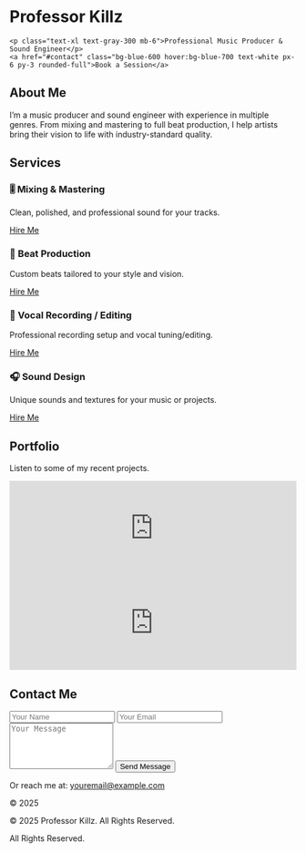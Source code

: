  <!DOCTYPE html>
<html lang="en">
<head>
  <meta charset="UTF-8">
  <meta name="viewport" content="width=device-width, initial-scale=1.0">
  <title>Music Producer & Sound Engineer</title>
  <script src="https://cdn.tailwindcss.com"></script>
</head>
<body class="bg-gray-900 text-white font-sans">

  <!-- Header / Hero -->
<h1 class="text-5xl font-bold mb-4">Professor Killz</h1>

    <p class="text-xl text-gray-300 mb-6">Professional Music Producer & Sound Engineer</p>
    <a href="#contact" class="bg-blue-600 hover:bg-blue-700 text-white px-6 py-3 rounded-full">Book a Session</a>
  </section><style>
  .neon-text {
    font-family: 'Orbitron', sans-serif;
    color: #0ff;
    text-shadow:
      0 0 5px #0ff,
      0 0 10px #0ff,
      0 0 20px #0ff,
      0 0 40px #0ff;
  }
</style>


  <!-- About -->
  <section id="about" class="py-20 px-6 max-w-4xl mx-auto text-center">
    <h2 class="text-3xl font-bold mb-6">About Me</h2>
    <p class="text-gray-300 leading-relaxed">I’m a music producer and sound engineer with experience in multiple genres. From mixing and mastering to full beat production, I help artists bring their vision to life with industry-standard quality.</p>
  </section>

  <!-- Services -->
  <section id="services" class="py-20 bg-gray-800 px-6">
    <h2 class="text-3xl font-bold text-center mb-10">Services</h2>
    <div class="grid md:grid-cols-2 gap-8 max-w-5xl mx-auto">
      <div class="bg-gray-700 p-6 rounded-2xl shadow">
        <h3 class="text-xl font-semibold mb-2">🎚️ Mixing & Mastering</h3>
        <p class="text-gray-300 mb-4">Clean, polished, and professional sound for your tracks.</p>
        <a href="#contact" class="text-blue-400 hover:underline">Hire Me</a>
      </div>
      <div class="bg-gray-700 p-6 rounded-2xl shadow">
        <h3 class="text-xl font-semibold mb-2">🎵 Beat Production</h3>
        <p class="text-gray-300 mb-4">Custom beats tailored to your style and vision.</p>
        <a href="#contact" class="text-blue-400 hover:underline">Hire Me</a>
      </div>
      <div class="bg-gray-700 p-6 rounded-2xl shadow">
        <h3 class="text-xl font-semibold mb-2">🎤 Vocal Recording / Editing</h3>
        <p class="text-gray-300 mb-4">Professional recording setup and vocal tuning/editing.</p>
        <a href="#contact" class="text-blue-400 hover:underline">Hire Me</a>
      </div>
      <div class="bg-gray-700 p-6 rounded-2xl shadow">
        <h3 class="text-xl font-semibold mb-2">🎧 Sound Design</h3>
        <p class="text-gray-300 mb-4">Unique sounds and textures for your music or projects.</p>
        <a href="#contact" class="text-blue-400 hover:underline">Hire Me</a>
      </div>
    </div>
  </section>

  <!-- Portfolio -->
  <section id="portfolio" class="py-20 px-6 max-w-5xl mx-auto text-center">
    <h2 class="text-3xl font-bold mb-6">Portfolio</h2>
    <p class="text-gray-300 mb-8">Listen to some of my recent projects.</p>
    <div class="grid md:grid-cols-2 gap-8">
      <iframe width="100%" height="166" scrolling="no" frameborder="no" allow="autoplay"
        src="https://w.soundcloud.com/player/?url=https%3A//api.soundcloud.com/tracks/yourtrackid"></iframe>
      <iframe width="100%" height="166" scrolling="no" frameborder="no" allow="autoplay"
        src="https://w.soundcloud.com/player/?url=https%3A//api.soundcloud.com/tracks/yourtrackid"></iframe>
    </div>
  </section>

  <!-- Contact -->
  <section id="contact" class="py-20 bg-gray-800 px-6">
    <h2 class="text-3xl font-bold text-center mb-6">Contact Me</h2>
    <form class="max-w-xl mx-auto space-y-4">
      <input type="text" placeholder="Your Name" class="w-full p-3 rounded bg-gray-700 text-white">
      <input type="email" placeholder="Your Email" class="w-full p-3 rounded bg-gray-700 text-white">
      <textarea placeholder="Your Message" rows="5" class="w-full p-3 rounded bg-gray-700 text-white"></textarea>
      <button type="submit" class="bg-blue-600 hover:bg-blue-700 px-6 py-3 rounded-full">Send Message</button>
    </form>
    <div class="text-center mt-6">
      <p>Or reach me at: <a href="mailto:youremail@example.com" class="text-blue-400">youremail@example.com</a></p>
    </div>
  </section>

  <!-- Footer -->
  <footer class="py-6 text-center text-gray-400 bg-gray-900">
    <p>© 2025 <p>© 2025 Professor Killz. All Rights Reserved.</p> All Rights Reserved.</p>
  </footer>

</body>
</html>
